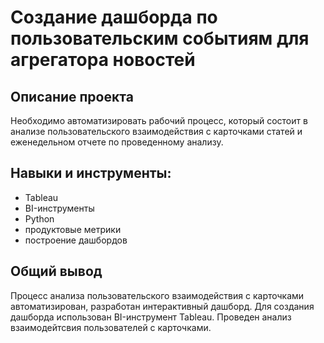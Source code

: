 # Создание дашборда по пользовательским событиям для агрегатора новостей

## Описание проекта
Необходимо автоматизировать рабочий процесс, который состоит в анализе пользовательского взаимодействия с карточками статей и еженедельном отчете по проведенному анализу.

## Навыки и инструменты:
* Tableau
* BI-инструменты
* Python
* продуктовые метрики
* построение дашбордов

## Общий вывод
Процесс анализа пользовательского взаимодействия с карточками автоматизирован, разработан интерактивный дашборд. Для создания дашборда использован BI-инструмент Tableau. Проведен анализ взаимодейтсвия пользователей с карточками.
